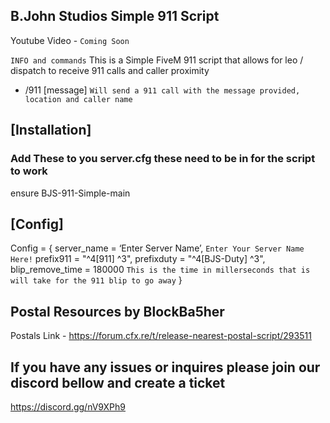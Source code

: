 ## B.John Studios Simple 911 Script ##

Youtube Video - `Coming Soon`


`INFO and commands` 
This is a Simple FiveM 911 script that allows for leo / dispatch to receive 911 calls and caller proximity

- /911 [message]                    `Will send a 911 call with the message provided, location and caller name`   



## [Installation] ##

### Add These to you server.cfg these need to be in for the script to work ###

ensure BJS-911-Simple-main

##  [Config] ##

Config = {
    server_name = ‘Enter Server Name’,                          `Enter Your Server Name Here!`
    prefix911 = "^4[911] ^3",
    prefixduty = "^4[BJS-Duty] ^3",
    blip_remove_time = 180000                                   `This is the time in millerseconds that is will take for the 911 blip to go away`
}

## Postal Resources by BlockBa5her
Postals Link - https://forum.cfx.re/t/release-nearest-postal-script/293511

## If you have any issues or inquires please join our discord bellow and create a ticket ##

https://discord.gg/nV9XPh9
